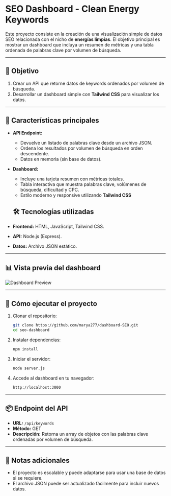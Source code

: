 # SEO Dashboard - Clean Energy Keywords

Este proyecto consiste en la creación de una visualización simple de datos SEO relacionada con el nicho de **energías limpias**. El objetivo principal es mostrar un dashboard que incluya un resumen de métricas y una tabla ordenada de palabras clave por volumen de búsqueda.

---

## 🎯 **Objetivo**
1. Crear un API que retorne datos de keywords ordenados por volumen de búsqueda.
2. Desarrollar un dashboard simple con **Tailwind CSS** para visualizar los datos.

---

## 🚀 **Características principales**
- **API Endpoint:**
  - Devuelve un listado de palabras clave desde un archivo JSON.
  - Ordena los resultados por volumen de búsqueda en orden descendente.
  - Datos en memoria (sin base de datos).

- **Dashboard:**
  - Incluye una tarjeta resumen con métricas totales.
  - Tabla interactiva que muestra palabras clave, volúmenes de búsqueda, dificultad y CPC.
  - Estilo moderno y responsive utilizando **Tailwind CSS**
  
  ## 🛠️ **Tecnologías utilizadas**
- **Frontend:** HTML, JavaScript, Tailwind CSS.
- **API:** Node.js (Express).
- **Datos:** Archivo JSON estático.

---



## 📊 **Vista previa del dashboard**
![Dashboard Preview](dashboard_SEO.png)

---

## 🧪 **Cómo ejecutar el proyecto**
1. Clonar el repositorio:
   ```bash
   git clone https://github.com/marya277/dashboard-SEO.git
   cd seo-dashboard
   ```

2. Instalar dependencias:
   ```bash
   npm install
   ```

3. Iniciar el servidor:
   ```bash
   node server.js
   ```

4. Accede al dashboard en tu navegador:
   ```
   http://localhost:3000
   ```

---

## 📦 **Endpoint del API**
- **URL:** `/api/keywords`
- **Método:** GET
- **Descripción:** Retorna un array de objetos con las palabras clave ordenadas por volumen de búsqueda.

---
## 📌 **Notas adicionales**
- El proyecto es escalable y puede adaptarse para usar una base de datos si se requiere.
- El archivo JSON puede ser actualizado fácilmente para incluir nuevos datos.